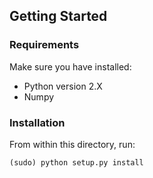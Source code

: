 ## Getting Started


### Requirements

Make sure you have installed:

- Python version 2.X
- Numpy


### Installation 
From within this directory, run:

```
(sudo) python setup.py install
```





